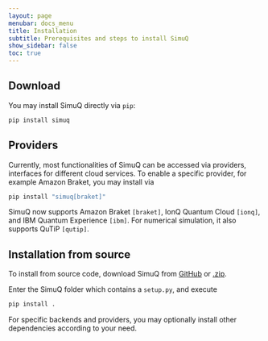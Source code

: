 ```yaml
---
layout: page
menubar: docs_menu
title: Installation
subtitle: Prerequisites and steps to install SimuQ
show_sidebar: false
toc: true
---
```


## Download

You may install SimuQ directly via `pip`:

```python
pip install simuq
```

## Providers

Currently, most functionalities of SimuQ can be accessed via providers, interfaces for different cloud services. To enable a specific provider, for example Amazon Braket, you may install via

```python
pip install "simuq[braket]"
```

SimuQ now supports Amazon Braket `[braket]`, IonQ Quantum Cloud `[ionq]`, and IBM Quantum Experience `[ibm]`. For numerical simulation, it also supports QuTiP `[qutip]`.


## Installation from source

To install from source code, download SimuQ from [GitHub](https://github.com/PicksPeng/SimuQ) or [.zip](https://github.com/PicksPeng/SimuQ/archive/refs/heads/main.zip).

Enter the SimuQ folder which contains a `setup.py`, and execute

```python
pip install .
```

For specific backends and providers, you may optionally install other dependencies according to your need.
